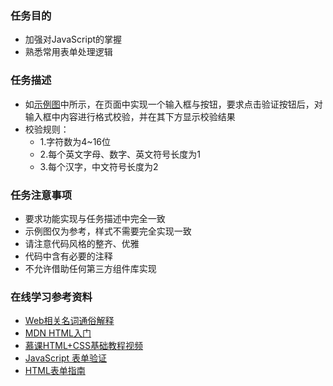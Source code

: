 <h3 id="-">任务目的</h3>
<ul>
<li>加强对JavaScript的掌握</li>
<li>熟悉常用表单处理逻辑</li>
</ul>
<h3 id="-">任务描述</h3>
<ul>
<li>如<a href="http://7xrp04.com1.z0.glb.clouddn.com/task_2_29_1.jpg">示例图</a>中所示，在页面中实现一个输入框与按钮，要求点击验证按钮后，对输入框中内容进行格式校验，并在其下方显示校验结果</li>
<li>校验规则：<ul>
<li>1.字符数为4~16位</li>
<li>2.每个英文字母、数字、英文符号长度为1</li>
<li>3.每个汉字，中文符号长度为2</li>
</ul>
</li>
</ul>
<h3 id="-">任务注意事项</h3>
<ul>
<li>要求功能实现与任务描述中完全一致</li>
<li>示例图仅为参考，样式不需要完全实现一致</li>
<li>请注意代码风格的整齐、优雅</li>
<li>代码中含有必要的注释</li>
<li>不允许借助任何第三方组件库实现</li>
</ul>
<h3 id="-">在线学习参考资料</h3>
<ul>
<li><a href="https://www.zhihu.com/question/22689579">Web相关名词通俗解释</a></li>
<li><a href="https://developer.mozilla.org/zh-CN/docs/Web/Guide/HTML/Introduction">MDN HTML入门</a></li>
<li><a href="http://www.imooc.com/learn/9">慕课HTML+CSS基础教程视频</a></li>
<li><a href="http://www.w3school.com.cn/js/js_form_validation.asp">JavaScript 表单验证</a></li>
<li><a href="https://developer.mozilla.org/zh-CN/docs/Web/Guide/HTML/Forms">HTML表单指南</a></li>
</ul>

